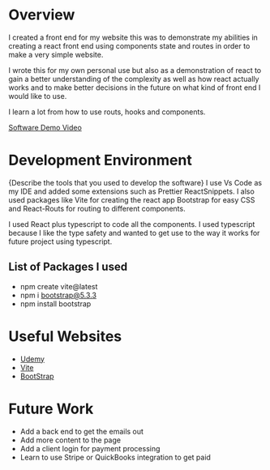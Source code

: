 # Overview

I created a front end for my website this was to demonstrate my abilities in creating a react front end using components state and routes in order to make a very simple website.

I wrote this for my own personal use but also as a demonstration of react to gain a better understanding of the complexity as well as how react actually works and to make better decisions in the future on what kind of front end I would like to use.

I learn a lot from how to use routs, hooks and components.

[Software Demo Video](https://youtu.be/zKhJ4KblIgk)

# Development Environment

{Describe the tools that you used to develop the software}
I use Vs Code as my IDE and added some extensions such as Prettier ReactSnippets. I also used packages like Vite for creating the react app Bootstrap for easy CSS and React-Routs for routing to different components.

I used React plus typescript to code all the components. I used typescript because I like the type safety and wanted to get use to the way it works for future project using typescript.

## List of Packages I used

- npm create vite@latest
- npm i bootstrap@5.3.3
- npm install bootstrap

# Useful Websites

- [Udemy](https://www.udemy.com/course/the-complete-react-fullstack-course/learn/lecture/40597116#overview)
- [Vite](https://vitejs.dev/guide/)
- [BootStrap](https://getbootstrap.com/)

# Future Work

- Add a back end to get the emails out
- Add more content to the page
- Add a client login for payment processing
- Learn to use Stripe or QuickBooks integration to get paid
